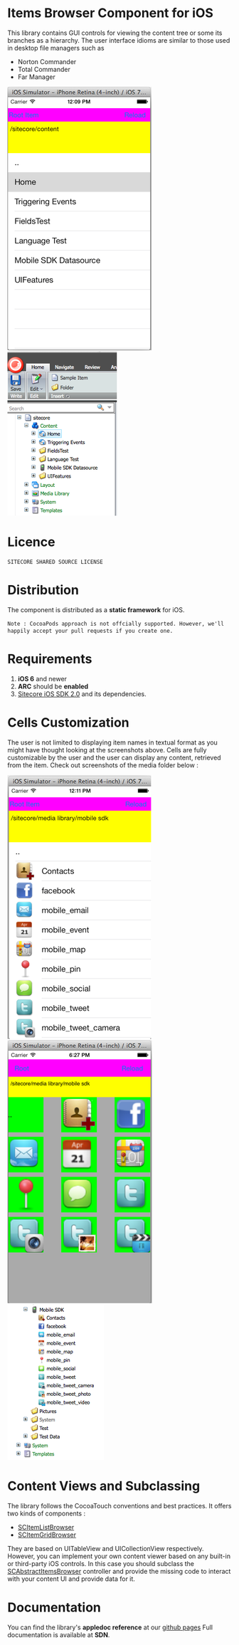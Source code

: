 # Items Browser Component for iOS

This library contains GUI controls for viewing the content tree or some its branches as a hierarchy. The user interface idioms are similar to those used in desktop file managers such as 

* Norton Commander
* Total Commander
* Far Manager

![1-List-Content-Tree](https://github.com/Sitecore/SCItemsBrowser-iOS/raw/master/Readme-images/1-ListMode.png)
![2-Instance-Content-Tree](https://github.com/Sitecore/SCItemsBrowser-iOS/raw/master/Readme-images/1-Instance-Home.png)


# Licence
```
SITECORE SHARED SOURCE LICENSE
```

# Distribution
The component is distributed as a **static framework** for iOS. 

```
Note : CocoaPods approach is not offcially supported. However, we'll happily accept your pull requests if you create one.
```


# Requirements

1. **iOS 6** and newer
2. **ARC** should be **enabled**
3. [Sitecore iOS SDK 2.0](https://github.com/sitecore/sitecore-ios-sdk/) and its dependencies.



# Cells Customization

The user is not limited to displaying item names in textual format as you might have thought looking at the screenshots above. Cells are fully customizable by the user and the user can display any content, retrieved from the item. Check out screenshots of the media folder below :

![3-List-Media-Tree](https://github.com/Sitecore/SCItemsBrowser-iOS/raw/master/Readme-images/2-ListMedia.png)
![4-Grid-Content-Tree](https://github.com/Sitecore/SCItemsBrowser-iOS/raw/master/Readme-images/3-Grid-Media.png)
![5-Instance-Media-Tree](https://github.com/Sitecore/SCItemsBrowser-iOS/raw/master/Readme-images/2-InstanceMedia.png)


# Content Views and Subclassing

The library follows the CocoaTouch conventions and best practices.
It offers two kinds of components :

* [SCItemListBrowser](http://sitecore.github.io/SCItemsBrowser-iOS/Classes/SCItemListBrowser.html)
* [SCItemGridBrowser](http://sitecore.github.io/SCItemsBrowser-iOS/Classes/SCItemGridBrowser.html)

They are based on UITableView and UICollectionView respectively. However, you can implement your own content viewer based on any built-in or third-party iOS controls. In this case you should subclass the 
[SCAbstractItemsBrowser](http://sitecore.github.io/SCItemsBrowser-iOS/Classes/SCAbstractItemsBrowser.html) controller and provide the missing code to interact with your content UI and provide data for it.

# Documentation
You can find the library's **appledoc reference** at our [github pages](http://sitecore.github.io/SCItemsBrowser-iOS/v1.0-sdk2.0/hierarchy.html)
Full documentation is available at **SDN**.
